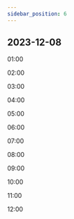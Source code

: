 ```yaml
---
sidebar_position: 6
---
```


## 2023-12-08

01:00

02:00

03:00

04:00

05:00

06:00

07:00

08:00

09:00

10:00

11:00

12:00